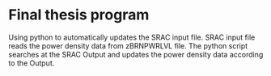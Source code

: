 # Final thesis program
Using python to automatically updates the SRAC input file. 
SRAC input file reads the power density data from zBRNPWRLVL file.
The python script searches at the SRAC Output and updates the power density data according to the Output.
